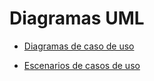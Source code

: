 
# Diagramas UML

- [Diagramas de caso de uso](diagramas_de_casos_de_uso.md)

- [Escenarios de casos de uso](escenarios_de_casos_de_uso.md)
